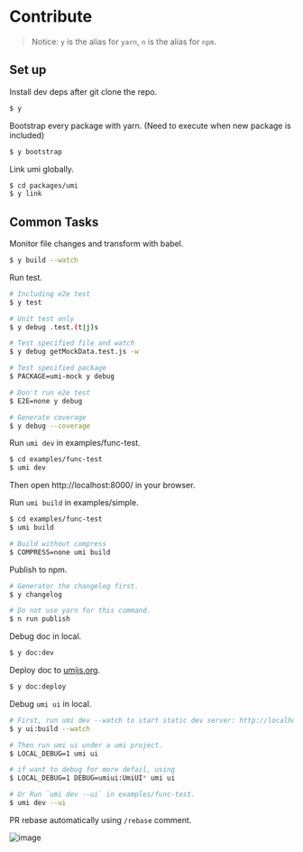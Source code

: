 # Contribute

> Notice: `y` is the alias for `yarn`, `n` is the alias for `npm`.

## Set up

Install dev deps after git clone the repo.

```bash
$ y
```

Bootstrap every package with yarn. (Need to execute when new package is included)

```bash
$ y bootstrap
```

Link umi globally.

```bash
$ cd packages/umi
$ y link
```

## Common Tasks

Monitor file changes and transform with babel.

```bash
$ y build --watch
```

Run test.

```bash
# Including e2e test
$ y test

# Unit test only
$ y debug .test.(t|j)s

# Test specified file and watch
$ y debug getMockData.test.js -w

# Test specified package
$ PACKAGE=umi-mock y debug

# Don't run e2e test
$ E2E=none y debug

# Generate coverage
$ y debug --coverage
```

Run `umi dev` in examples/func-test.

```bash
$ cd examples/func-test
$ umi dev
```

Then open http://localhost:8000/ in your browser.

Run `umi build` in examples/simple.

```bash
$ cd examples/func-test
$ umi build

# Build without compress
$ COMPRESS=none umi build
```

Publish to npm.

```bash
# Generator the changelog first.
$ y changelog

# Do not use yarn for this command.
$ n run publish
```

Debug doc in local.

```bash
$ y doc:dev
```

Deploy doc to [umijs.org](https://umijs.org/).

```bash
$ y doc:deploy
```

Debug `umi ui` in local.

```bash
# First, run umi dev --watch to start static dev server: http://localhost:8002/
$ y ui:build --watch

# Then run umi ui under a umi project.
$ LOCAL_DEBUG=1 umi ui

# if want to debug for more defail, using
$ LOCAL_DEBUG=1 DEBUG=umiui:UmiUI* umi ui

# Or Run `umi dev --ui` in examples/func-test.
$ umi dev --ui
```

PR rebase automatically using `/rebase` comment.

![image](https://user-images.githubusercontent.com/13595509/65825000-14069380-e2a4-11e9-9186-e3c31d265b5f.png)
